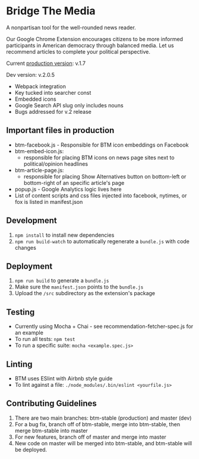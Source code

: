 # Bridge The Media

A nonpartisan tool for the well-rounded news reader.

Our Google Chrome Extension encourages citizens to be more informed participants in American democracy through balanced media. Let us recommend articles to complete your political perspective.

Current [production version](https://chrome.google.com/webstore/detail/bridge-the-media/cbjilbjbnknaboggkkdficoholohdcco): v.1.7

Dev version: v.2.0.5
- Webpack integration
- Key tucked into searcher const
- Embedded icons
- Google Search API slug only includes nouns
- Bugs addressed for v.2 release

## Important files in production

- btm-facebook.js - Responsible for BTM icon embeddings on Facebook
- btm-embed-icon.js:
	- responsible for placing BTM icons on news page sites next to political/opinion headlines
- btm-article-page.js:
	- responsible for placing Show Alternatives button on bottom-left or bottom-right of an specific article's page
- popup.js - Google Analytics logic lives here
- List of content scripts and css files injected into facebook, nytimes, or fox is listed in manifest.json

## Development

1. ```npm install``` to install new dependencies
2. ```npm run build-watch``` to automatically regenerate a `bundle.js` with code changes


## Deployment

1. ```npm run build``` to generate a `bundle.js`
2. Make sure the ```manifest.json``` points to the ```bundle.js```
3. Upload the ```/src``` subdirectory as the extension's package


## Testing

- Currently using Mocha + Chai - see recommendation-fetcher-spec.js for an example
- To run all tests: ```npm test```
- To run a specific suite: ```mocha <example.spec.js>```

## Linting

- BTM uses ESlint with Airbnb style guide
- To lint against a file: ```./node_modules/.bin/eslint <yourfile.js>```

## Contributing Guidelines

1. There are two main branches: btm-stable (production) and master (dev)
2. For a bug fix, branch off of btm-stable, merge into btm-stable, then merge btm-stable into master
3. For new features, branch off of master and merge into master
4. New code on master will be merged into btm-stable, and btm-stable will be deployed.
